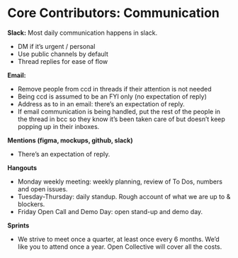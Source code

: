 # Core Contributors: Communication

**Slack:** Most daily communication happens in slack.

* DM if it’s urgent / personal
* Use public channels by default
* Thread replies for ease of flow

**Email:**

* Remove people from ccd in threads if their attention is not needed
* Being ccd is assumed to be an FYI only \(no expectation of reply\)
* Address as to in an email: there’s an expectation of reply.
* If email communication is being handled, put the rest of the people in the thread in bcc so they know it’s been taken care of but doesn’t keep popping up in their inboxes.

**Mentions \(figma, mockups, github, slack\)**

* There’s an expectation of reply.

**Hangouts**

* Monday weekly meeting: weekly planning, review of To Dos, numbers and open issues.
* Tuesday-Thursday: daily standup. Rough account of what we are up to & blockers.
* Friday Open Call and Demo Day: open stand-up and demo day.

**Sprints**

* We strive to meet once a quarter, at least once every 6 months. We’d like you to attend once a year.  Open Collective will cover all the costs.
